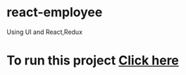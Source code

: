 # react-employee
Using UI and React,Redux
# To run this project [Click here](https://imkarthig.github.io/react-employee/)
